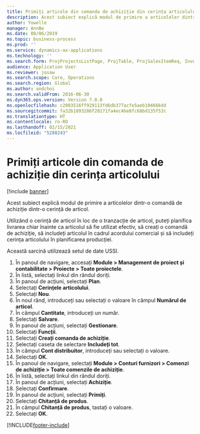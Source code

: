 ```yaml
---
title: Primiți articole din comanda de achiziție din cerința articolului
description: Acest subiect explică modul de primire a articolelor dintr-o comandă de achiziție dintr-o cerință de articol.
author: Yowelle
manager: AnnBe
ms.date: 08/06/2019
ms.topic: business-process
ms.prod: ''
ms.service: dynamics-ax-applications
ms.technology: ''
ms.search.form: ProjProjectsListPage, ProjTable, ProjSalesItemReq, InventItemIdLookupSimple, PurchCreateFromSalesOrder, VendAccountItemLookup, PurchTable, PurchEditLines
audience: Application User
ms.reviewer: josaw
ms.search.scope: Core, Operations
ms.search.region: Global
ms.author: andchoi
ms.search.validFrom: 2016-06-30
ms.dyn365.ops.version: Version 7.0.0
ms.openlocfilehash: c2083516ff929113fd6db377acfe5aeb104666dd
ms.sourcegitcommit: fa32b1893286f20271fa4ec4be8fc68bd135f53c
ms.translationtype: HT
ms.contentlocale: ro-RO
ms.lasthandoff: 02/15/2021
ms.locfileid: "5288243"
---
```

# <a name="receive-items-on-purchase-order-from-item-requirement"></a>Primiți articole din comanda de achiziție din cerința articolului

[!include [banner](../../includes/banner.md)]

Acest subiect explică modul de primire a articolelor dintr-o comandă de achiziție dintr-o cerință de articol.

Utilizând o cerință de articol în loc de o tranzacție de articol, puteți planifica livrarea chiar înainte ca articolul să fie utilizat efectiv, să creați o comandă de achiziție, să includeți articolul în cadrul acordului comercial și să includeți cerința articolului în planificarea producției. 

Această sarcină utilizează setul de date USSI.

1. În panoul de navigare, accesați **Module > Management de proiect și contabilitate > Proiecte > Toate proiectele**.
2. În listă, selectați linkul din rândul doriți.
3. În panoul de acțiuni, selectați **Plan**.
4. Selectați **Cerințele articolului**.
5. Selectați **Nou**.
6. În noul rând, introduceți sau selectați o valoare în câmpul **Numărul de articol**.
7. În câmpul **Cantitate**, introduceți un număr.
8. Selectați **Salvare**.
9. În panoul de acțiuni, selectați **Gestionare**.
10. Selectați **Funcții**.
11. Selectați **Creați comanda de achiziție**.
12. Selectați caseta de selectare **Includeți tot**.
13. În câmpul **Cont distribuitor**, introduceți sau selectați o valoare.
14. Selectați **OK**.
15. În panoul de navigare, selectați **Module > Conturi furnizori > Comenzi de achiziție > Toate comenzile de achiziție**.
16. În listă, selectați linkul din rândul doriți.
17. În panoul de acțiuni, selectați **Achiziție**.
18. Selectați **Confirmare**.
19. În panoul de acțiuni, selectați **Primiți**.
20. Selectați **Chitanță de produs**.
21. În câmpul **Chitanță de produs**, tastați o valoare.
22. Selectați **OK**.



[!INCLUDE[footer-include](../../includes/footer-banner.md)]